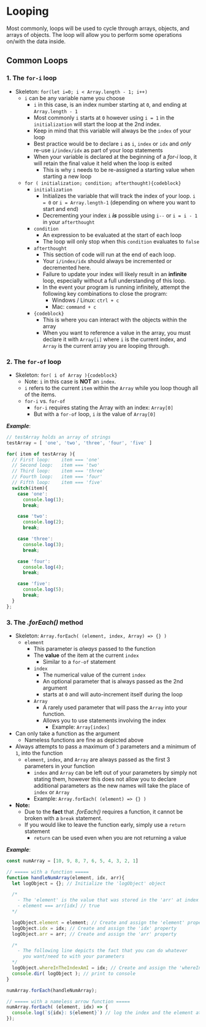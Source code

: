 # Looping
Most commonly, loops will be used to cycle through arrays, objects, and arrays of objects. The loop will allow you to perform some operations on/with the data inside.
## Common Loops
### 1. The **`for-i`** loop
- Skeleton: `for(let i=0; i < Array.length - 1; i++)`
  - `i` can be any variable name you choose
    - `i` in this case, is an index number starting at `0`, and ending at `Array.length - 1`
    - Most commonly `i` starts at `0` however using `i = 1` in the `initialization` will start the loop at the 2nd index.
    - Keep in mind that this variable will always be the `index` of your loop
    - Best practice would be to declare `i` as `i`, `index` or `idx` and *only* re-use `i/index/idx` as part of your loop statements
    - When your variable is declared at the beginning of a *for-i* loop, it will retain the final value it held when the loop is exited
      - This is why `i` needs to be re-assigned a starting value when starting a new loop
  - `for ( initialization; condition; afterthought){codeblock}`
    - `initialization`
      - Initializes the variable that will track the index of your loop. `i = 0` or `i = Array.length-1` (depending on where you want to start and end)
      - Decrementing your index `i` ***is*** possible using `i--` or `i = i - 1` in your `afterthought`
    - `condition`
      - An expression to be evaluated at the start of each loop
      - The loop will only stop when this `condition` evaluates to `false`
    - `afterthought`
      - This section of code will run at the end of each loop.
      - Your `i/index/idx` should always be incremented or decremented here.
      - Failure to update your index will likely result in an **infinite** loop, especially without a full understanding of this loop.
      - In the event your program is running infinitely, attempt the following key combinations to close the program:
        - Windows / Linux: `ctrl + c`
        - Mac: `command + c`
    - `{codeblock}`
      - This is where you can interact with the objects within the array
      - When you want to reference a value in the array, you must declare it with `Array[i]` where `i` is the current index, and `Array` is the current array you are looping through.
### 2. The **`for-of`** loop
- Skeleton: `for( i of Array ){codeblock}`
  - Note: `i` in this case is **NOT** an `index`.
  - `i` refers to the current `item` within the `Array` while you loop though all of the items.
  - `for-i` vs. `for-of`
    - `for-i` requires stating the Array with an index: `Array[0]`
    - But with a `for-of` loop, `i` *is* the value of `Array[0]`

***Example***:
```javascript
// testArray holds an array of strings
testArray = [ 'one', 'two', 'three', 'four', 'five' ]

for( item of testArray ){
  // First loop:    item === 'one'
  // Second loop:   item === 'two'
  // Third loop:    item === 'three'
  // Fourth loop:   item === 'four'
  // Fifth loop:    item === 'five'
  switch(item){
    case 'one':
      console.log(1);
      break;

    case 'two':
      console.log(2);
      break;

    case 'three':
      console.log(3);
      break;

    case 'four':
      console.log(4);
      break;

    case 'five':
      console.log(5);
      break;
  }
};
```
### 3. The ***.forEach()*** method
- Skeleton: `Array.forEach( (element, index, Array) => {} )`
  - `element`
      - This parameter is *always* passed to the function
      - The **value** of the item at the current `index`
        - Similar to a `for-of` statement
    - `index`
      - The numerical value of the current `index`
      - An optional parameter that is always passed as the 2nd argument
      - starts at `0` and will auto-increment itself during the loop
    - `Array`
      - A rarely used parameter that will pass the `Array` into your function.
      - Allows you to use statements involving the index
        - Example: `Array[index]`
- Can only take a function as the argument
  - Nameless functions are fine as depicted above
- Always attempts to pass a maximum of `3` parameters and a minimum of `1`, into the function
  - `element`, `index`, and `Array` are always passed as the first 3 parameters in your function
    - `index` and `Array` can be left out of your parameters by simply not stating them, however this does not allow you to declare additional parameters as the new names will take the place of `index` or `Array`
    - Example: `Array.forEach( (element) => {} )`
- **Note:**
  - Due to the **fact** that *.forEach()* requires a function, it cannot be broken with a `break` statement.
  - If you would like to leave the function early, simply use a `return` statement
    - `return` can be used even when you are not returning a value

***Example***:
```javascript
const numArray = [10, 9, 8, 7, 6, 5, 4, 3, 2, 1]

// ===== with a function =====
function handleNumArray(element, idx, arr){
  let logObject = {}; // Initialize the 'logObject' object

  /*
    - The 'element' is the value that was stored in the 'arr' at index 'idx'
    - element === arr[idx] // true
  */

  logObject.element = element; // Create and assign the 'element' property
  logObject.idx = idx; // Create and assign the 'idx' property
  logObject.arr = arr; // Create and assign the 'arr' property

  /*
    - The following line depicts the fact that you can do whatever
      you want/need to with your parameters
  */
  logObject.whereInTheIndexAmI = idx; // Create and assign the 'whereInTheIndexAmI' property
  console.dir( logObject ); // print to console
}

numArray.forEach(handleNumArray);

// ===== with a nameless arrow function =====
numArray.forEach( (element, idx) => {
  console.log(`${idx}: ${element}`) // log the index and the element at that index
});
```